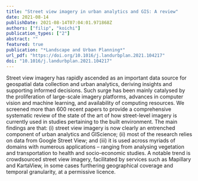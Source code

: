 ```yaml
---
title: "Street view imagery in urban analytics and GIS: A review"
date: 2021-08-14
publishDate: 2021-08-14T07:04:01.971868Z
authors: ["filip", "koichi"]
publication_types: ["2"]
abstract: ""
featured: true
publication: "*Landscape and Urban Planning*"
url_pdf: "https://doi.org/10.1016/j.landurbplan.2021.104217"
doi: "10.1016/j.landurbplan.2021.104217"
---
```


Street view imagery has rapidly ascended as an important data source for geospatial data collection and urban analytics, deriving insights and supporting informed decisions. Such surge has been mainly catalysed by the proliferation of large-scale imagery platforms, advances in computer vision and machine learning, and availability of computing resources. We screened more than 600 recent papers to provide a comprehensive systematic review of the state of the art of how street-level imagery is currently used in studies pertaining to the built environment. The main findings are that: (i) street view imagery is now clearly an entrenched component of urban analytics and GIScience; (ii) most of the research relies on data from Google Street View; and (iii) it is used across myriads of domains with numerous applications – ranging from analysing vegetation and transportation to health and socio-economic studies. A notable trend is crowdsourced street view imagery, facilitated by services such as Mapillary and KartaView, in some cases furthering geographical coverage and temporal granularity, at a permissive licence.
